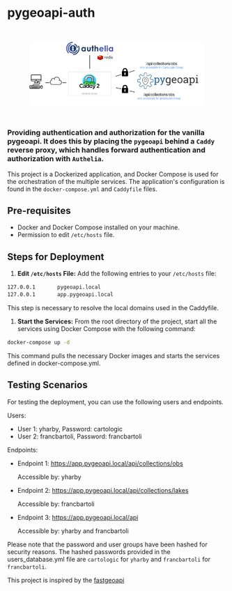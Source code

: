 # pygeoapi-auth

<p align="center" style="margin:50px">
  <img src="docs/images/pygeoapi-auth.png"/>
</p>

### Providing authentication and authorization for the vanilla pygeoapi. It does this by placing the `pygeoapi` behind a `Caddy` reverse proxy, which handles forward authentication and authorization with `Authelia`.

This project is a Dockerized application, and Docker Compose is used for the orchestration of the multiple services. The application's configuration is found in the `docker-compose.yml` and `Caddyfile` files.

## Pre-requisites

- Docker and Docker Compose installed on your machine.
- Permission to edit `/etc/hosts` file.

## Steps for Deployment

1. **Edit `/etc/hosts` File:**
   Add the following entries to your `/etc/hosts` file:

```bash
127.0.0.1       pygeoapi.local
127.0.0.1       app.pygeoapi.local
```

This step is necessary to resolve the local domains used in the Caddyfile.

1. **Start the Services:**
   From the root directory of the project, start all the services using Docker Compose with the following command:

```bash
docker-compose up -d
```

This command pulls the necessary Docker images and starts the services defined in docker-compose.yml.

## Testing Scenarios

For testing the deployment, you can use the following users and endpoints.

Users:

- User 1: yharby, Password: cartologic
- User 2: francbartoli, Password: francbartoli

Endpoints:

- Endpoint 1: https://app.pygeoapi.local/api/collections/obs

  Accessible by: yharby

- Endpoint 2: https://app.pygeoapi.local/api/collections/lakes

  Accessible by: francbartoli

- Endpoint 3: https://app.pygeoapi.local/api

  Accessible by: yharby and francbartoli

Please note that the password and user groups have been hashed for security reasons. The hashed passwords provided in the users_database.yml file are `cartologic` for `yharby` and `francbartoli` for `francbartoli`.

This project is inspired by the [fastgeoapi](https://github.com/geobeyond/fastgeoapi)
